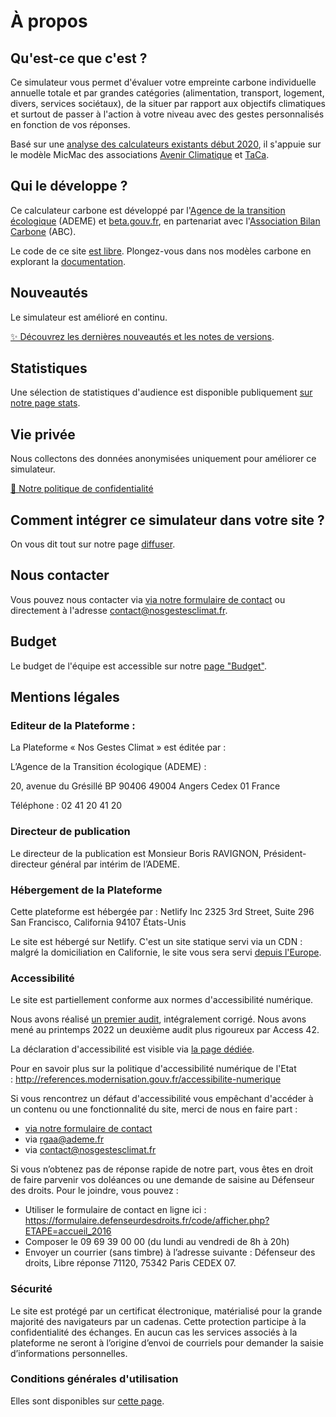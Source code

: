 # À propos

## Qu'est-ce que c'est ?

Ce simulateur vous permet d'évaluer votre empreinte carbone individuelle
annuelle totale et par grandes catégories (alimentation, transport,
logement, divers, services sociétaux), de la situer par rapport
aux objectifs climatiques et surtout de passer à l'action à votre niveau
avec des gestes personnalisés en fonction de vos réponses.

Basé sur une [analyse des calculateurs existants début
2020](https://abc-transitionbascarbone.fr/wp-content/uploads/2022/03/analyse-des-calculateurs-dempreinte-carbone-individuelle-a-lorigine-de-nos-gestes-climat-vf-.pdf),
il s'appuie sur le modèle MicMac des associations [Avenir
Climatique](https://avenirclimatique.org/les-outils/) et
[TaCa](https://www.taca.asso.fr/).

## Qui le développe ?

Ce calculateur carbone est développé par l'[Agence de la transition
écologique](https://www.ademe.fr/) (ADEME) et
[beta.gouv.fr](https://beta.gouv.fr/), en partenariat avec
l'[Association Bilan Carbone](https://www.associationbilancarbone.fr/)
(ABC).

Le code de ce site [est libre](https://github.com/betagouv/ecolab-data).
Plongez-vous dans nos modèles carbone en explorant la
[documentation](/documentation).

## Nouveautés

Le simulateur est amélioré en continu.

[✨️ Découvrez les dernières nouveautés et les notes de
versions](/nouveautés).

## Statistiques

Une sélection de statistiques d'audience est disponible publiquement [sur notre page stats](/stats).

## Vie privée

Nous collectons des données anonymisées uniquement pour améliorer ce
simulateur.

[🍪 Notre politique de confidentialité](/vie-privée)

## Comment intégrer ce simulateur dans votre site ?

On vous dit tout sur notre page [diffuser](/diffuser).

## Nous contacter

Vous pouvez nous contacter via [via notre formulaire de contact](/contact) ou directement à l'adresse <contact@nosgestesclimat.fr>.

## Budget

Le budget de l'équipe est accessible sur notre [page "Budget"](/budget).

## Mentions légales

### Editeur de la Plateforme :

La Plateforme « Nos Gestes Climat » est éditée par :

L’Agence de la Transition écologique (ADEME) :

20, avenue du Grésillé
BP 90406
49004 Angers Cedex 01
France

Téléphone : 02 41 20 41 20

### Directeur de publication

Le directeur de la publication est Monsieur Boris RAVIGNON, Président-directeur général par intérim de l’ADEME.

### Hébergement de la Plateforme

Cette plateforme est hébergée par :
Netlify
Inc 2325 3rd Street, Suite 296
San Francisco, California 94107
États-Unis

Le site est hébergé sur Netlify. C'est un site statique servi via un CDN : malgré la domiciliation en Californie, le site vous sera servi [depuis
l'Europe](https://answers.netlify.com/t/is-there-a-list-of-where-netlifys-cdn-pops-are-located/855/2).

### Accessibilité

Le site est partiellement conforme aux normes d'accessibilité numérique.

Nous avons réalisé [un premier
audit](https://github.com/datagir/nosgestesclimat-site/issues/350),
intégralement corrigé. Nous avons mené au printemps 2022 un deuxième
audit plus rigoureux par Access 42.

La déclaration d'accessibilité est visible via [la page
dédiée](/accessibilite).

Pour en savoir plus sur la politique d'accessibilité numérique de l'Etat : http://references.modernisation.gouv.fr/accessibilite-numerique

Si vous rencontrez un défaut d'accessibilité vous empêchant d'accéder à
un contenu ou une fonctionnalité du site, merci de nous en faire part :

-   [via notre formulaire de contact](/contact)
-   via <rgaa@ademe.fr>
-   via <contact@nosgestesclimat.fr>

Si vous n’obtenez pas de réponse rapide de notre part, vous êtes en droit de faire parvenir vos
doléances ou une demande de saisine au Défenseur des droits.
Pour le joindre, vous pouvez :

-   Utiliser le formulaire de contact en ligne ici :
    https://formulaire.defenseurdesdroits.fr/code/afficher.php?ETAPE=accueil_2016
-   Composer le 09 69 39 00 00 (du lundi au vendredi de 8h à 20h)
-   Envoyer un courrier (sans timbre) à l’adresse suivante : Défenseur des droits, Libre
    réponse 71120, 75342 Paris CEDEX 07.

### Sécurité

Le site est protégé par un certificat électronique, matérialisé pour la grande majorité des
navigateurs par un cadenas. Cette protection participe à la confidentialité des échanges.
En aucun cas les services associés à la plateforme ne seront à l’origine d’envoi de courriels
pour demander la saisie d’informations personnelles.

### Conditions générales d'utilisation

Elles sont disponibles sur [cette page](/cgu).

